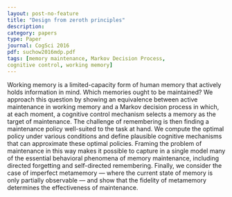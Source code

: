 ```yaml
---
layout: post-no-feature
title: "Design from zeroth principles"
description:
category: papers
type: Paper
journal: CogSci 2016
pdf: suchow2016mdp.pdf
tags: [memory maintenance, Markov Decision Process,
cognitive control, working memory]
---
```


Working memory is a limited-capacity form of human memory
that actively holds information in mind. Which memories
ought to be maintained? We approach this question by showing
an equivalence between active maintenance in working memory
and a Markov decision process in which, at each moment,
a cognitive control mechanism selects a memory as the target
of maintenance. The challenge of remembering is then finding
a maintenance policy well-suited to the task at hand. We compute
the optimal policy under various conditions and define
plausible cognitive mechanisms that can approximate these optimal
policies. Framing the problem of maintenance in this
way makes it possible to capture in a single model many of the
essential behavioral phenomena of memory maintenance, including
directed forgetting and self-directed remembering. Finally,
we consider the case of imperfect metamemory — where
the current state of memory is only partially observable — and
show that the fidelity of metamemory determines the effectiveness
of maintenance.
